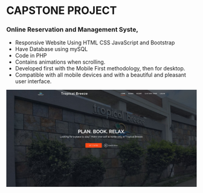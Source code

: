 # CAPSTONE PROJECT

### Online Reservation and Management Syste,

- Responsive Website Using HTML CSS JavaScript and Bootstrap
- Have Database using mySQL
- Code in PHP
- Contains animations when scrolling.
- Developed first with the Mobile First methodology, then for desktop.
- Compatible with all mobile devices and with a beautiful and pleasant user interface.

![preview img](/preview.JPG)
